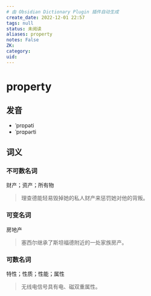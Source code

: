 ```yaml
---
# 由 Obsidian Dictionary Plugin 插件自动生成
create_date: 2022-12-01 22:57
tags: null
status: 未阅读 
aliases: property
notes: False
ZK: 
category: 
uid: 
---
```


# property

## 发音

- ˈprɒpəti
- ˈprɑpərti

## 词义

### 不可数名词

财产；资产；所有物

> 理查德能轻易毁掉她的私人财产来惩罚她对他的背叛。

### 可变名词

房地产

> 塞西尔继承了斯坦福德附近的一处家族房产。

### 可数名词

特性；性质；性能；属性

> 无线电信号具有电、磁双重属性。



